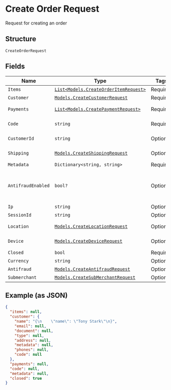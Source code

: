 
# Create Order Request

Request for creating an order

## Structure

`CreateOrderRequest`

## Fields

| Name | Type | Tags | Description |
|  --- | --- | --- | --- |
| `Items` | [`List<Models.CreateOrderItemRequest>`](../../doc/models/create-order-item-request.md) | Required | Items |
| `Customer` | [`Models.CreateCustomerRequest`](../../doc/models/create-customer-request.md) | Required | Customer |
| `Payments` | [`List<Models.CreatePaymentRequest>`](../../doc/models/create-payment-request.md) | Required | Payment data |
| `Code` | `string` | Required | The order code |
| `CustomerId` | `string` | Optional | The customer id |
| `Shipping` | [`Models.CreateShippingRequest`](../../doc/models/create-shipping-request.md) | Optional | Shipping data |
| `Metadata` | `Dictionary<string, string>` | Required | Metadata |
| `AntifraudEnabled` | `bool?` | Optional | Defines whether the order will go through anti-fraud |
| `Ip` | `string` | Optional | Ip address |
| `SessionId` | `string` | Optional | Session id |
| `Location` | [`Models.CreateLocationRequest`](../../doc/models/create-location-request.md) | Optional | Request's location |
| `Device` | [`Models.CreateDeviceRequest`](../../doc/models/create-device-request.md) | Optional | Device's informations |
| `Closed` | `bool` | Required | **Default**: `true` |
| `Currency` | `string` | Optional | Currency |
| `Antifraud` | [`Models.CreateAntifraudRequest`](../../doc/models/create-antifraud-request.md) | Optional | - |
| `Submerchant` | [`Models.CreateSubMerchantRequest`](../../doc/models/create-sub-merchant-request.md) | Optional | SubMerchant |

## Example (as JSON)

```json
{
  "items": null,
  "customer": {
    "name": "{\n    \"name\": \"Tony Stark\"\n}",
    "email": null,
    "document": null,
    "type": null,
    "address": null,
    "metadata": null,
    "phones": null,
    "code": null
  },
  "payments": null,
  "code": null,
  "metadata": null,
  "closed": true
}
```

